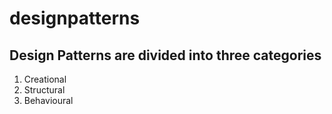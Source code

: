 # designpatterns

## Design Patterns are divided into three categories
1) Creational
2) Structural
3) Behavioural


